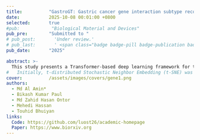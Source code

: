 ```yaml
---
title:          "GastroGT: Gastric cancer gene interaction subtype recognition from gene expression with transformer based classification"
date:           2025-10-08 00:01:00 +0800
selected:       true
#pub:            "Biological Material and Devices"
pub_pre:        "Submitted to "
# pub_post:       'Under review.'
# pub_last:       ' <span class="badge badge-pill badge-publication badge-success">Spotlight</span>'
pub_date:       "2025"

abstract: >-
  This study presents a Transformer-based deep learning framework for the analysis and classification of gastric cancer subtypes using high-dimensional gene expression data. 
#   Initially, t-distributed Stochastic Neighbor Embedding (t-SNE) was employed to reduce dimensionality while preserving local neighborhood structures for better interpretability. K-means clustering was then applied to the t-SNE embeddings, identifying three distinct clusters that may represent underlying biological subtypes. These cluster labels were used as auxiliary information to guide supervised learning. To mitigate class imbalance, an upsampling technique was applied, ensuring a more balanced distribution of samples across subtypes. The Transformer model, utilizing self-attention mechanisms, effectively captured complex gene-gene relationships and long-range dependencies within the expression data. Experimental results demonstrated strong classification performance, with the model achieving an accuracy of 98.07%, highlighting the potential of this approach for reliable subtype differentiation and biomarker discovery in gastric cancer research.
cover:          /assets/images/covers/gene1.png
authors:
  - Md Al Amin*
  - Bikash Kumar Paul
  - Md Zahid Hasan Ontor
  - Mehedi Hassan
  - Touhid Bhuiyan
links:
  Code: https://github.com/luost26/academic-homepage
  Paper: https://www.biorxiv.org
---
```

